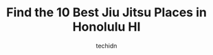 ---
layout: ampstory
image: https://i0.wp.com/www.depkes.org/wp-content/uploads/2023/06/jiu-jitsu-0-in-honolulu-hi-1685790543.jpeg?resize=640,853
author: techidn
featured: false
description: Discover the impressive array of Jiu Jitsu options in Honolulu HI, where you can find 10 of the largest Jiu Jitsu establishments in the area. From renowned classics to hidden gems, Honolulu 
title: Find the 10 Best Jiu Jitsu Places in Honolulu HI
cover:
   title: Find the 10 Best Jiu Jitsu Places in Honolulu HI
   subtitle: Rickpate
   background: https://www.depkes.org/wp-content/uploads/2023/06/jiu-jitsu-0-in-honolulu-hi-1685790543.jpeg

pages: 
 - layout: thirds
   top: <h1>#1 Gracie Technics Jiu-Jitsu Academy - Honolulu, Hawaii</h1>
   bottom: "<p>Professor Rylan and Professor Matt are wonderful instructors. They have a vision for jiu-jitsu that is exemplified by their commitment and dedication to their students. T</p>"
   background: https://www.depkes.org/wp-content/uploads/2023/06/jiu-jitsu-1-in-honolulu-hi-1685790543.jpeg
   backgroundblur: true
 - layout: thirds
   top: <h1>#2 DVG JIU JITSU</h1>
   bottom: "<p>I had ZERO knowledge of jiu jitsu before going to class. What got me hooked was a very catchy advertisement and a team member called me to get to know me and ask what I w</p>"
   background: https://www.depkes.org/wp-content/uploads/2023/06/jiu-jitsu-2-in-honolulu-hi-1685790543.jpeg
   cta:
      link: https://www.depkes.org/blog/find-the-10-best-jiu-jitsu-places-in-honolulu-hi/
      text: Find the 10 Best Jiu Jitsu Places in Honolulu HI
 - layout: thirds
   top: <h1>#3 Gracie Allegiance Honolulu</h1>
   bottom: "<p>1914 S King St #201, Honolulu, HI 96826, United States</p>"
   background: https://www.depkes.org/wp-content/uploads/2023/06/jiu-jitsu-3-in-honolulu-hi-1685790544.jpeg
   cta:
      link: https://www.depkes.org/blog/find-the-10-best-jiu-jitsu-places-in-honolulu-hi/
      text: Find the 10 Best Jiu Jitsu Places in Honolulu HI
 - layout: thirds
   top: <h1>#4 Island Jiu Jitsu, LLC</h1>
   bottom: "<p>2600 S King St #202, Honolulu, HI 96826, United States</p>"
   background: https://images.unsplash.com/photo-1552083974-186346191183?ixlib=rb-4.0.3&ixid=MnwxMjA3fDB8MHxwaG90by1wYWdlfHx8fGVufDB8fHx8&auto=format&fit=crop&w=640&h=853&q=80
   cta:
      link: https://www.depkes.org/blog/find-the-10-best-jiu-jitsu-places-in-honolulu-hi/
      text: Find the 10 Best Jiu Jitsu Places in Honolulu HI
 - layout: thirds
   top: <h1>#5 Relson Gracie Jiu-Jitsu - Ronn Shiraki Academy [RSA] Honolulu, Hawaii</h1>
   bottom: "<p>737 Kapahulu Ave, Honolulu, HI 96816, United States</p>"
   background: https://images.unsplash.com/photo-1547366785-564103df7e13?ixlib=rb-4.0.3&ixid=MnwxMjA3fDB8MHxwaG90by1wYWdlfHx8fGVufDB8fHx8&auto=format&fit=crop&w=640&h=853&q=80
   cta:
      link: https://www.depkes.org/blog/find-the-10-best-jiu-jitsu-places-in-honolulu-hi/
      text: Find the 10 Best Jiu Jitsu Places in Honolulu HI
 - layout: thirds
   top: <h1>#6 MANO JIU JITSU</h1>
   bottom: "<p>Manoa Marketplace, 2752 Woodlawn Dr #2F, Honolulu, HI 96822, United States</p>"
   background: https://images.unsplash.com/photo-1546497974-b213c9efb599?ixlib=rb-4.0.3&ixid=MnwxMjA3fDB8MHxwaG90by1wYWdlfHx8fGVufDB8fHx8&auto=format&fit=crop&w=640&h=853&q=80
   cta:
      link: https://www.depkes.org/blog/find-the-10-best-jiu-jitsu-places-in-honolulu-hi/
      text: Find the 10 Best Jiu Jitsu Places in Honolulu HI
 - layout: thirds
   top: <h1>#7 Muay Boran Hawaii</h1>
   bottom: "<p>505 Coral St, Honolulu, HI 96813, United States</p>"
   background: https://images.unsplash.com/photo-1615749413727-825b59a857b5?ixlib=rb-4.0.3&ixid=MnwxMjA3fDB8MHxwaG90by1wYWdlfHx8fGVufDB8fHx8&auto=format&fit=crop&w=640&h=853&q=80
   cta:
      link: https://www.depkes.org/blog/find-the-10-best-jiu-jitsu-places-in-honolulu-hi/
      text: Find the 10 Best Jiu Jitsu Places in Honolulu HI
 - layout: thirds
   middle: Continue reading...
   background: https://images.unsplash.com/photo-1496096265110-f83ad7f96608?ixlib=rb-4.0.3&ixid=MnwxMjA3fDB8MHxwaG90by1wYWdlfHx8fGVufDB8fHx8&auto=format&fit=crop&w=640&h=853&q=80
   cta:
      link: https://www.depkes.org/blog/find-the-10-best-jiu-jitsu-places-in-honolulu-hi/
      text: Find the 10 Best Jiu Jitsu Places in Honolulu HI
      
---